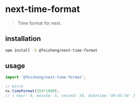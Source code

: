 # next-time-format
> Time format for next.

## installation
```bash
npm install -S @feizheng/next-time-format
```

## usage
```js
import '@feizheng/next-time-format';

// micro
nx.timeFormat(354*1000);
// { hour: 0, minute: 5, second: 54, datetime:'00:05:54' }
```
